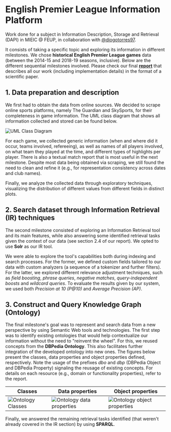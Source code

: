 # English Premier League Information Platform
Work done for a subject in Information Description, Storage and Retrieval (DAPI) in MIEIC @ FEUP, in collaboration with [@diogotorres97](https://github.com/diogotorres97).

It consists of taking a specific topic and exploring its information in different milestones. We chose **historical English Premier League games** data (between the 2014-15 and 2018-19 seasons, inclusive). Below are the different sequential milestones involved. Please check our final [**report**](https://github.com/cyrilico/english-pl-information-platform/blob/master/report.pdf) that describes all our work (including implementation details) in the format of a scientific paper.

## 1. **Data preparation and description**
We first had to obtain the data from online sources. We decided to scrape online sports platforms, namely The Guardian and SkySports, for their completeness in game information. The UML class diagram that shows all information collected and stored can be found below.

![UML Class Diagram](https://i.imgur.com/55LyTCX.png)

For each game, we collected generic information (when and where did it occur, teams involved, refereeing), as well as names of all players involved, on what team they played at the time, and different types of highlights per player. There is also a textual match report that is most useful in the next milestone. Despite most data being obtained via scraping, we still found the need to clean and refine it (e.g., for representation consistency across dates and club names).

Finally, we analyze the collected data through exploratory techniques, visualizing the distribution of different values from different fields in distinct plots.

## 2. **Search dataset through Information Retrieval (IR) techniques**
The second milestone consisted of exploring an Information Retrieval tool and its main features, while also answering some identified retrieval tasks given the context of our data (see section 2.4 of our report). We opted to use **Solr** as our IR tool.

We were able to explore the tool's capabilities both during indexing and search processes. For the former, we defined custom fields tailored to our data with custom analyzers (a sequence of a tokenizer and further filters). For the latter, we explored different relevance adjustment techniques, such as *field boosting*, *phrase queries*, *negative matches*, *query-independent boosts* and *wildcard queries*. To evaluate the results given by our system, we used both *Precision at 10 (P@10)* and *Average Precision (AP)*.

## 3. **Construct and Query Knowledge Graph (Ontology)**
The final milestone's goal was to represent and search data from a new perspective by using Semantic Web tools and technologies. The first step was to identify existing ontologies that would help contextualize our information without the need to "reinvent the wheel". For this, we reused concepts from the **DBPedia Ontology**. This also facilitates further integration of the developed ontology into new ones. The figures below present the classes, data properties and object properties defined, respectively. Note the usage of the prefixes *dbo* and *dbp* (DBPedia Object and DBPedia Property) signaling the reusage of existing concepts. For details on each resource (e.g., domain or functionality properties), refer to the report.

| Classes | Data properties | Object properties
| --- | --- | --- |
| ![Ontology Classes](https://imgur.com/daum8PT.png) | ![Ontology data properties](https://i.imgur.com/pPynZ43.png) | ![Ontology object properties](https://i.imgur.com/bW3uE1z.png) |

Finally, we answered the remaining retrieval tasks identified (that weren't already covered in the IR section) by using **SPARQL**.
